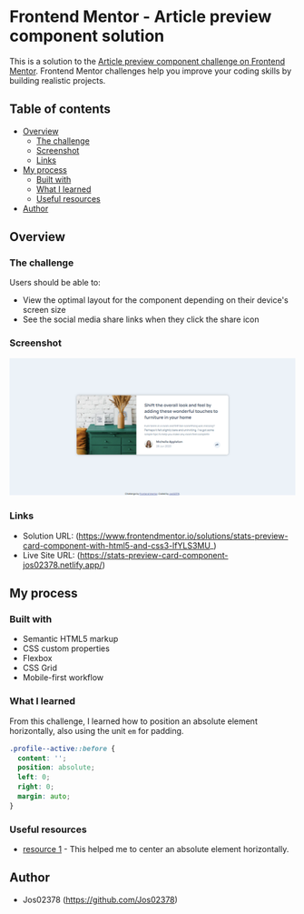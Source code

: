 # Frontend Mentor - Article preview component solution

This is a solution to the [Article preview component challenge on Frontend Mentor](https://www.frontendmentor.io/challenges/article-preview-component-dYBN_pYFT). Frontend Mentor challenges help you improve your coding skills by building realistic projects.

## Table of contents

- [Overview](#overview)
  - [The challenge](#the-challenge)
  - [Screenshot](#screenshot)
  - [Links](#links)
- [My process](#my-process)
  - [Built with](#built-with)
  - [What I learned](#what-i-learned)
  - [Useful resources](#useful-resources)
- [Author](#author)

## Overview

### The challenge

Users should be able to:

- View the optimal layout for the component depending on their device's screen size
- See the social media share links when they click the share icon

### Screenshot

![](./screenshot.PNG)

### Links

- Solution URL: (https://www.frontendmentor.io/solutions/stats-preview-card-component-with-html5-and-css3-lfYLS3MU_)
- Live Site URL: (https://stats-preview-card-component-jos02378.netlify.app/)

## My process

### Built with

- Semantic HTML5 markup
- CSS custom properties
- Flexbox
- CSS Grid
- Mobile-first workflow

### What I learned

From this challenge, I learned how to position an absolute element horizontally, also using the unit `em` for padding.

```css
.profile--active::before {
  content: '';
  position: absolute;
  left: 0;
  right: 0;
  margin: auto;
}
```

### Useful resources

- [resource 1](https://css-tricks.com/forums/topic/horizontal-centering-of-an-absolute-element/) - This helped me to center an absolute element horizontally.

## Author

- Jos02378 (https://github.com/Jos02378)
